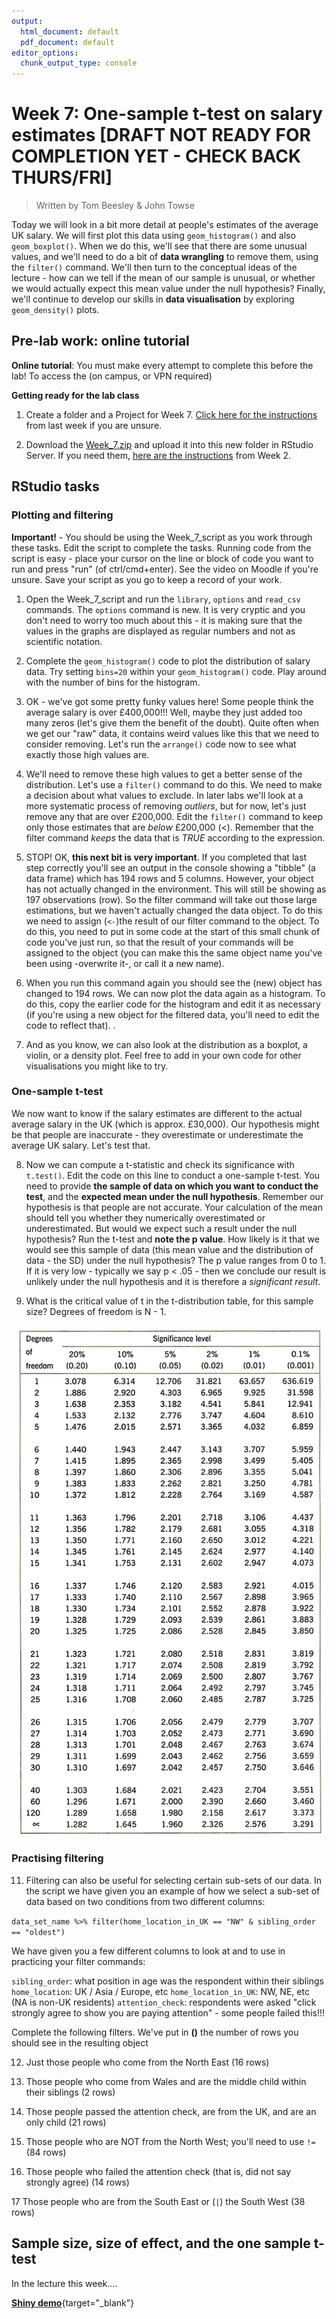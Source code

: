 ```yaml
---
output:
  html_document: default
  pdf_document: default
editor_options: 
  chunk_output_type: console
---
```





# Week 7: One-sample t-test on salary estimates [DRAFT NOT READY FOR COMPLETION YET - CHECK BACK THURS/FRI]

> Written by Tom Beesley & John Towse

Today we will look in a bit more detail at people's estimates of the average UK salary. We will first plot this data using `geom_histogram()` and also `geom_boxplot()`. When we do this, we'll see that there are some unusual values, and we'll need to do a bit of **data wrangling** to remove them, using the `filter()` command. We'll then turn to the conceptual ideas of the lecture - how can we tell if the mean of our sample is unusual, or whether we would actually expect this mean value under the null hypothesis? Finally, we'll continue to develop our skills in **data visualisation** by exploring `geom_density()` plots.

## Pre-lab work: online tutorial

**Online tutorial**: You must make every attempt to complete this before the lab! To access the  (on campus, or VPN required)

**Getting ready for the lab class** 

1. Create a folder and a Project for Week 7. [Click here for the instructions](#creating_project) from last week if you are unsure.

2. Download the [Week_7.zip](files/Week_7/Week_7.zip) and upload it into this new folder in RStudio Server. If you need them, [here are the instructions](#uploading_zip) from Week 2.

## RStudio tasks

### Plotting and filtering

**Important!** - You should be using the Week_7_script as you work through these tasks. Edit the script to complete the tasks. Running code from the script is easy - place your cursor on the line or block of code you want to run and press "run" (of ctrl/cmd+enter). See the video on Moodle if you're unsure. Save your script as you go to keep a record of your work.

1. Open the Week_7_script and run the `library`, `options` and `read_csv` commands. The `options` command is new. It is very cryptic and you don't need to worry too much about this - it is making sure that the values in the graphs are displayed as regular numbers and not as scientific notation.

2. Complete the `geom_histogram()` code to plot the distribution of salary data. Try setting `bins=20` within your `geom_histogram()` code. Play around with the number of bins for the histogram.

3. OK - we've got some pretty funky values here! Some people think the average salary is over £400,000!!! Well, maybe they just added too many zeros (let's give them the benefit of the doubt). Quite often when we get our "raw" data, it contains weird values like this that we need to consider removing. Let's run the `arrange()` code now to see what exactly those high values are.

4. We'll need to remove these high values to get a better sense of the distribution. Let's use a `filter()` command to do this. We need to make a decision about what values to exclude. In later labs we'll look at a more systematic process of removing *outliers*, but for now, let's just remove any that are over £200,000. Edit the `filter()` command to keep only those estimates that are *below* £200,000 (<). Remember that the filter command *keeps* the data that is *TRUE* according to the expression. 

5. STOP! OK, **this next bit is very important**. If you completed that last step correctly you'll see an output in the console showing a "tibble" (a data frame) which has 194 rows and 5 columns. However, your object has not actually changed in the environment. This will still be showing as 197 observations (row). So the filter command will take out those large estimations, but we haven't actually changed the data object. To do this we need to assign (`<-`)the result of our filter command to the object. To do this, you need to put in some code at the start of this small chunk of code you've just run, so that the result of your commands will be assigned to the object (you can make this the same object name you've been using -overwrite it-, or call it a new name).

6. When you run this command again you should see the (new) object has changed to 194 rows. We can now plot the data again as a histogram. To do this, copy the earlier code for the histogram and edit it as necessary (if you're using a new object for the filtered data, you'll need to edit the code to reflect that). .

7. And as you know, we can also look at the distribution as a boxplot, a violin, or a density plot. Feel free to add in your own code for other visualisations you might like to try. 

### One-sample t-test

We now want to know if the salary estimates are different to the actual average salary in the UK (which is approx. £30,000). Our hypothesis might be that people are inaccurate - they overestimate or underestimate the average UK salary. Let's test that.

8. Now we can compute a t-statistic and check its significance with `t.test()`. Edit the code on this line to conduct a one-sample t-test. You need to provide **the sample of data on which you want to conduct the test**, and the **expected mean under the null hypothesis**. Remember our hypothesis is that people are not accurate. Your calculation of the mean should tell you whether they numerically overestimated or underestimated. But would we expect such a result under the null hypothesis? Run the t-test and **note the p value**. How likely is it that we would see this sample of data (this mean value and the distribution of data - the SD) under the null hypothesis? The p value ranges from 0 to 1. If it is very low - typically we say p < .05 - then we conclude our result is unlikely under the null hypothesis and it is therefore a *significant result*.

9. What is the critical value of t in the t-distribution table, for this sample size? Degrees of freedom is N - 1.


![](files/Week_7/ttable.png) 

### Practising filtering

11. Filtering can also be useful for selecting certain sub-sets of our data. In the script we have given you an example of how we select a sub-set of data based on two conditions from two different columns:

`data_set_name %>% filter(home_location_in_UK == "NW" & sibling_order == "oldest")`
  
We have given you a few different columns to look at and to use in practicing your filter commands:

`sibling_order`: what position in age was the respondent within their siblings
`home_location`: UK / Asia / Europe, etc
`home_location_in_UK`: NW, NE, etc (NA is non-UK residents)
`attention_check`: respondents were asked "click strongly agree to show you are paying attention" - some people failed this!!!

Complete the following filters. We've put in **()** the number of rows you should see in the resulting object

12. Just those people who come from the North East (16 rows)

13. Those people who come from Wales and are the middle child within their siblings (2 rows)

14. Those people passed the attention check, are from the UK, and are an only child (21 rows)

15. Those people who are NOT from the North West; you'll need to use `!=` (84 rows)

16. Those people who failed the attention check (that is, did not say strongly agree) (14 rows)

17 Those people who are from the South East or (`|`) the South West (38 rows)

## Sample size, size of effect, and the one sample t-test

In the lecture this week....

[**Shiny demo**](https://ma-rconnect.lancs.ac.uk/one_sample_t){target="_blank"}
